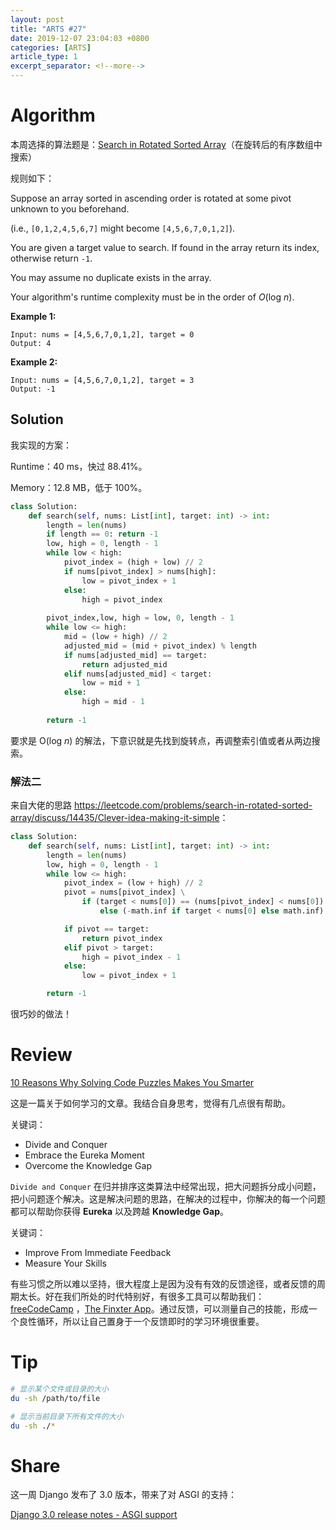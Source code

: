 ```yaml
---
layout: post
title: "ARTS #27"
date: 2019-12-07 23:04:03 +0800
categories: [ARTS]
article_type: 1
excerpt_separator: <!--more-->
---
```



# Algorithm

本周选择的算法题是：[Search in Rotated Sorted Array](<https://leetcode.com/problems/search-in-rotated-sorted-array/>)（在旋转后的有序数组中搜索）

<!--more-->

规则如下：

Suppose an array sorted in ascending order is rotated at some pivot unknown to you beforehand.

(i.e., `[0,1,2,4,5,6,7]` might become `[4,5,6,7,0,1,2]`).

You are given a target value to search. If found in the array return its index, otherwise return `-1`.

You may assume no duplicate exists in the array.

Your algorithm's runtime complexity must be in the order of *O*(log *n*).

**Example 1:**

```
Input: nums = [4,5,6,7,0,1,2], target = 0
Output: 4
```

**Example 2:**

```
Input: nums = [4,5,6,7,0,1,2], target = 3
Output: -1
```

## Solution

我实现的方案：

Runtime：40 ms，快过 88.41%。

Memory：12.8 MB，低于 100%。

```python
class Solution:
    def search(self, nums: List[int], target: int) -> int:
        length = len(nums)
        if length == 0: return -1
        low, high = 0, length - 1
        while low < high:
            pivot_index = (high + low) // 2
            if nums[pivot_index] > nums[high]:
                low = pivot_index + 1
            else:
                high = pivot_index
        
        pivot_index,low, high = low, 0, length - 1
        while low <= high:
            mid = (low + high) // 2
            adjusted_mid = (mid + pivot_index) % length
            if nums[adjusted_mid] == target:
                return adjusted_mid
            elif nums[adjusted_mid] < target:
                low = mid + 1
            else:
                high = mid - 1
                
        return -1
```

要求是 O(log *n*) 的解法，下意识就是先找到旋转点，再调整索引值或者从两边搜索。

### 解法二

来自大佬的思路 <https://leetcode.com/problems/search-in-rotated-sorted-array/discuss/14435/Clever-idea-making-it-simple>：

```python
class Solution:
    def search(self, nums: List[int], target: int) -> int:
        length = len(nums)
        low, high = 0, length - 1
        while low <= high:
            pivot_index = (low + high) // 2
            pivot = nums[pivot_index] \
                if (target < nums[0]) == (nums[pivot_index] < nums[0]) \
                    else (-math.inf if target < nums[0] else math.inf)

            if pivot == target:
                return pivot_index
            elif pivot > target:
                high = pivot_index - 1
            else:
                low = pivot_index + 1

        return -1
```

很巧妙的做法！


# Review

[10 Reasons Why Solving Code Puzzles Makes You Smarter](https://blog.finxter.com/10-reasons-why-solving-code-puzzles-makes-you-smarter/)

这是一篇关于如何学习的文章。我结合自身思考，觉得有几点很有帮助。

关键词：

- Divide and Conquer
- Embrace the Eureka Moment
- Overcome the Knowledge Gap

`Divide and Conquer` 在归并排序这类算法中经常出现，把大问题拆分成小问题，把小问题逐个解决。这是解决问题的思路，在解决的过程中，你解决的每一个问题都可以帮助你获得 **Eureka** 以及跨越 **Knowledge Gap**。

关键词：

- Improve From Immediate Feedback
- Measure Your Skills

有些习惯之所以难以坚持，很大程度上是因为没有有效的反馈途径，或者反馈的周期太长。好在我们所处的时代特别好，有很多工具可以帮助我们： [freeCodeCamp](https://www.freecodecamp.org/) ，[The Finxter App](https://finxter.com/)。通过反馈，可以测量自己的技能，形成一个良性循环，所以让自己置身于一个反馈即时的学习环境很重要。

# Tip

```bash
# 显示某个文件或目录的大小
du -sh /path/to/file

# 显示当前目录下所有文件的大小
du -sh ./*
```

# Share

这一周 Django 发布了 3.0 版本，带来了对 ASGI 的支持：

[Django 3.0 release notes - ASGI support](https://docs.djangoproject.com/en/3.0/releases/3.0/#asgi-support)